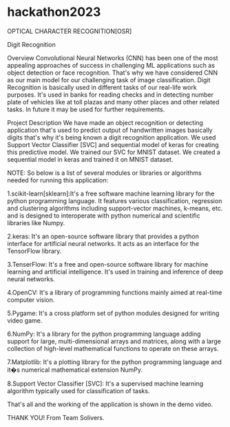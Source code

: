 # hackathon2023

OPTICAL CHARACTER RECOGNITION[OSR]

Digit Recognition


Overview
Convolutional Neural Networks (CNN) has been one of the most appealing approaches of success in challenging ML applications such as object detection or face recognition.
That's why we have considered CNN as our main model for our challenging task of image classification.
Digit Recognition is basically used in different tasks of our real-life work purposes.
It's used in banks for reading checks and in detecting number plate of vehicles like at toll plazas and many other places and other related tasks.
In future it may be used for further requirements.

Project Description
We have made an object recognition or detecting application that's used to predict output of handwritten images basically digits that's why it's being known a digit recognition application.
We used Support Vector Classifier [SVC] and sequential model of keras for creating this predictive model. We trained our SVC for MNIST dataset. We created a sequential model in keras and trained it on MNIST dataset.


NOTE:
So below is a list of several modules or libraries or algorithms needed for running this application:

1.scikit-learn[sklearn]:It's a free software machine learning library for the python programming language. It features various classification, regression and clustering algorithms including support-vector machines, k-means, etc. and is designed to interoperate with python numerical and scientific libraries like Numpy.

2.keras: It's an open-source software library that provides a python interface for artificial neural networks. It acts as an interface for the TensorFlow library.

3.TenserFlow: It's a free and open-source software library for machine learning and artificial intelligence. It's used in training and inference of deep neural networks.

4.OpenCV: It's a library of programming functions mainly aimed at real-time computer vision.

5.Pygame: It's a cross platform set of python modules designed for writing video game.

6.NumPy: It's a library for the python programming language adding support for large, multi-dimensional arrays and matrices, along with a large collection of high-level mathematical functions to operate on these arrays.

7.Matplotlib: It's a plotting library for the python programming language and it�s numerical mathematical extension NumPy.

8.Support Vector Classifier [SVC]: It's a supervised machine learning algorithm typically used for classification of tasks.


That's all and the working of the application is shown in the demo video.

THANK YOU!
From Team Solivers.
